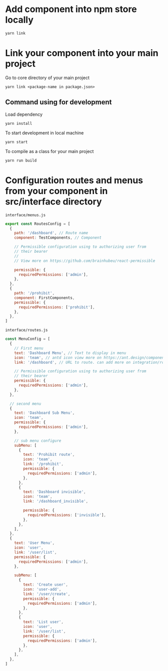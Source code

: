 # Add component into npm store locally

    yarn link

# Link your component into your main project

Go to core directory of your main project

    yarn link <package-name in package.json>

## Command using for development

Load dependency

    yarn install

To start development in local machine

    yarn start

To compile as a class for your main project

    yarn run build

# Configuration routes and menus from your component in src/interface directory

    interface/menus.js

```javascript
export const RoutesConfig = [
  {
    path: '/dashboard', // Route name
    component: TestComponents, // Component

    // Permissible configuration using to authorizing user from
    // their bearer
    //
    // View more on https://github.com/brainhubeu/react-permissible

    permissible: {
      requiredPermissions: ['admin'],
    },
  },
  {
    path: '/prohibit',
    component: FirstComponents,
    permissible: {
      requiredPermissions: ['prohibit'],
    },
  },
]
```

    interface/routes.js

```javascript
const MenuConfig = [
  {
    // First menu
    text: 'Dashboard Menu', // Text to display in menu
    icon: 'team', // antd icon view more on https://ant.design/components/icon/
    link: '/dashboard', // URL to route. can add more on integration/routes.js file

    // Permissible configuration using to authorizing user from
    // their bearer
    permissible: {
      requiredPermissions: ['admin'],
    },
  },

  // second menu
  {
    text: 'Dashboard Sub Menu',
    icon: 'team',
    permissible: {
      requiredPermissions: ['admin'],
    },

    // sub menu configure
    subMenu: [
      {
        text: 'Prohibit route',
        icon: 'team',
        link: '/prohibit',
        permissible: {
          requiredPermissions: ['admin'],
        },
      },
      {
        text: 'Dashboard invisible',
        icon: 'team',
        link: '/dashboard_invisible',

        permissible: {
          requiredPermissions: ['invisible'],
        },
      },
    ],
  },
  {
    text: 'User Menu',
    icon: 'user',
    link: '/user/list',
    permissible: {
      requiredPermissions: ['admin'],
    },

    subMenu: [
      {
        text: 'Create user',
        icon: 'user-add',
        link: '/user/create',
        permissible: {
          requiredPermissions: ['admin'],
        },
      },
      {
        text: 'List user',
        icon: 'user',
        link: '/user/list',
        permissible: {
          requiredPermissions: ['admin'],
        },
      },
    ],
  },
]
```
